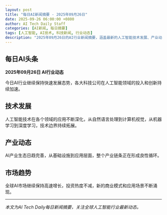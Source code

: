 ```yaml
---
layout: post
title: "每日AI新闻摘要 - 2025年09月26日"
date: 2025-09-26 06:00:00 +0800
author: AI Tech Daily Staff
categories: [AI新闻, 每日摘要]
tags: [人工智能, AI技术, 科技新闻, 行业动态]
description: "2025年09月26日的AI行业新闻摘要，涵盖最新的人工智能技术发展、产业动态和市场趋势。"
---
```


## 每日AI头条

**2025年09月26日 AI行业动态**

今日AI行业继续保持快速发展态势，各大科技公司在人工智能领域的投入和创新持续加速。

## 技术发展

人工智能技术在各个领域的应用不断深化，从自然语言处理到计算机视觉，从机器学习到深度学习，技术边界持续拓展。

## 产业动态

AI产业生态日趋完善，从基础设施到应用层面，整个产业链条正在形成良性循环。

## 市场趋势

全球AI市场继续保持高速增长，投资热度不减，新的商业模式和应用场景不断涌现。

---

*本文为AI Tech Daily每日新闻摘要，关注全球人工智能行业最新动态。*
